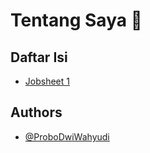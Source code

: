 # Tentang Saya 👋

## Daftar Isi
- [Jobsheet 1](https://github.com/ProboDwi/P.WEB2/tree/main/jobsheet_1)

## Authors
- [@ProboDwiWahyudi](https://github.com/ProboDwi)
